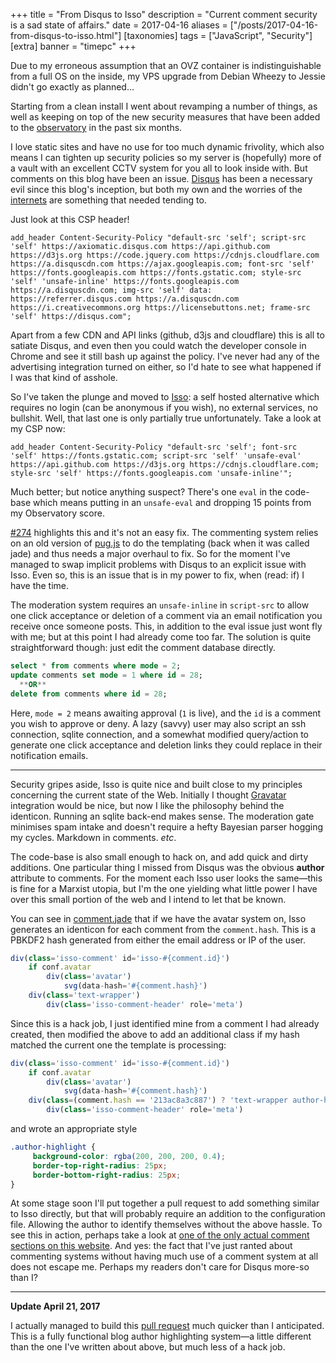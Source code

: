 +++
title = "From Disqus to Isso"
description = "Current comment security is a sad state of affairs."
date = 2017-04-16
aliases = ["/posts/2017-04-16-from-disqus-to-isso.html"]
[taxonomies]
tags = ["JavaScript", "Security"]
[extra]
banner = "timepc"
+++

Due to my erroneous assumption that an OVZ container is indistinguishable from a full OS on the inside, my VPS upgrade from Debian Wheezy to Jessie didn't go exactly as planned&hellip;

Starting from a clean install I went about revamping a number of things, as well as keeping on top of the new security measures that have been added to the [observatory](https://observatory.mozilla.org) in the past six months.

I love static sites and have no use for too much dynamic frivolity, which also means I can tighten up security policies so my server is (hopefully) more of a vault with an excellent CCTV system for you all to look inside with.
But comments on this blog have been an issue.
[Disqus](https://disqus.com) has been a necessary evil since this blog's inception, but both my own and the worries of the [internets](https://stiobhart.net/2017-02-21-disqusting/) are something that needed tending to.

<!-- more -->

Just look at this CSP header!

```
add_header Content-Security-Policy "default-src 'self'; script-src 'self' https://axiomatic.disqus.com https://api.github.com https://d3js.org https://code.jquery.com https://cdnjs.cloudflare.com https://a.disquscdn.com https://ajax.googleapis.com; font-src 'self' https://fonts.googleapis.com https://fonts.gstatic.com; style-src 'self' 'unsafe-inline' https://fonts.googleapis.com https://a.disquscdn.com; img-src 'self' data: https://referrer.disqus.com https://a.disquscdn.com https://i.creativecommons.org https://licensebuttons.net; frame-src 'self' https://disqus.com";
```

Apart from a few CDN and API links (github, d3js and cloudflare) this is all to satiate Disqus, and even then you could watch the developer console in Chrome and see it still bash up against the policy.
I've never had any of the advertising integration turned on either, so I'd hate to see what happened if I was that kind of asshole.

So I've taken the plunge and moved to [Isso](https://posativ.org/isso/): a self hosted alternative which requires no login (can be anonymous if you wish), no external services, no bullshit.
Well, that last one is only partially true unfortunately.
Take a look at my CSP now:

```
add_header Content-Security-Policy "default-src 'self'; font-src 'self' https://fonts.gstatic.com; script-src 'self' 'unsafe-eval' https://api.github.com https://d3js.org https://cdnjs.cloudflare.com; style-src 'self' https://fonts.googleapis.com 'unsafe-inline'";
```

Much better; but notice anything suspect? There's one `eval` in the code-base which means putting in an `unsafe-eval` and dropping 15 points from my Observatory score.

[#274](https://github.com/posativ/isso/issues/274) highlights this and it's not an easy fix.
The commenting system relies on an old version of [pug.js](https://pugjs.org/api/getting-started.html) to do the templating (back when it was called jade) and thus needs a major overhaul to fix.
So for the moment I've managed to swap implicit problems with Disqus to an explicit issue with Isso.
Even so, this is an issue that is in my power to fix, when (read: if) I have the time.

The moderation system requires an `unsafe-inline` in `script-src` to allow one click acceptance or deletion of a comment via an email notification you receive once someone posts.
This, in addition to the eval issue just wont fly with me; but at this point I had already come too far.
The solution is quite straightforward though: just edit the comment database directly.

``` sql
select * from comments where mode = 2;
update comments set mode = 1 where id = 28;
  **OR**
delete from comments where id = 28;
```

Here, `mode = 2` means awaiting approval (`1` is live), and the `id` is a comment you wish to approve or deny.
A lazy (savvy) user may also script an ssh connection, sqlite connection, and a somewhat modified query/action to generate one click acceptance and deletion links they could replace in their notification emails.

---

Security gripes aside, Isso is quite nice and built close to my principles concerning the current state of the Web.
Initially I thought [Gravatar](https://secure.gravatar.com/) integration would be nice, but now I like the philosophy behind the identicon.
Running an sqlite back-end makes sense.
The moderation gate minimises spam intake and doesn't require a hefty Bayesian parser hogging my cycles.
Markdown in comments. *etc*.

The code-base is also small enough to hack on, and add quick and dirty additions.
One particular thing I missed from Disqus was the obvious **author** attribute to comments.
For the moment each Isso user looks the same&mdash;this is fine for a Marxist utopia, but I'm the one yielding what little power I have over this small portion of the web and I intend to let that be known.

You can see in [comment.jade](https://github.com/posativ/isso/blob/d37b5bb030701a601854e463c1789325084ce10b/isso/js/app/text/comment.jade) that if we have the avatar system on, Isso generates an identicon for each comment from the `comment.hash`.
This is a PBKDF2 hash generated from either the email address or IP of the user.

``` javascript
div(class='isso-comment' id='isso-#{comment.id}')
    if conf.avatar
        div(class='avatar')
            svg(data-hash='#{comment.hash}')
    div(class='text-wrapper')
        div(class='isso-comment-header' role='meta')
```

Since this is a hack job, I just identified mine from a comment I had already created, then modified the above to add an additional class if my hash matched the current one the template is processing:

``` javascript
div(class='isso-comment' id='isso-#{comment.id}')
    if conf.avatar
        div(class='avatar')
            svg(data-hash='#{comment.hash}')
    div(class=(comment.hash == '213ac8a3c887') ? 'text-wrapper author-highlight' : 'text-wrapper')
        div(class='isso-comment-header' role='meta')
```

and wrote an appropriate style

``` css
.author-highlight {
￼    background-color: rgba(200, 200, 200, 0.4);
￼    border-top-right-radius: 25px;
￼    border-bottom-right-radius: 25px;
}
```

At some stage soon I'll put together a pull request to add something similar to Isso directly, but that will probably require an addition to the configuration file. Allowing the author to identify themselves without the above hassle.
To see this in action, perhaps take a look at [one of the only actual comment sections on this website](/converting-4k-content-for-samsung-uhd-televisions).
And yes: the fact that I've just ranted about commenting systems without having much use of a comment system at all does not escape me.
Perhaps my readers don't care for Disqus more-so than I?

---

**Update April 21, 2017**

I actually managed to build this [pull request](https://github.com/posativ/isso/pull/321) much quicker than I anticipated.
This is a fully functional blog author highlighting system&mdash;a little different than the one I've written about above, but much less of a hack job.

